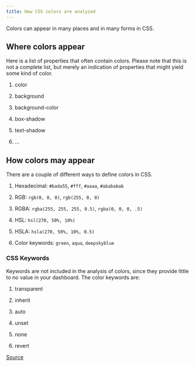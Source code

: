```yaml
---
title: How CSS colors are analyzed
---
```


Colors can appear in many places and in many forms in CSS.

## Where colors appear

Here is a list of properties that often contain colors. Please note that this is not a complete list, but merely an indication of properties that might yield some kind of color.

1. color

1. background

1. background-color

1. box-shadow

1. text-shadow

1. ...

## How colors may appear

There are a couple of different ways to define colors in CSS.

1. Hexadecimal: `#bada55`, `#fff`, `#aaaa`, `#abababab`

1. RGB: `rgb(0, 0, 0)`, `rgb(255, 0, 0)`

1. RGBA: `rgba(255, 255, 255, 0.5)`, `rgba(0, 0, 0, .5)`

1. HSL: `hsl(270, 50%, 10%)`

1. HSLA: `hsla(270, 50%, 10%, 0.5)`

1. Color keywords: `green`, `aqua`, `deepskyblue`

### CSS Keywords

Keywords are not included in the analysis of colors, since they provide little to no value in your dashboard. The color keywords are:

1. transparent

1. inherit

1. auto

1. unset

1. none

1. revert

[Source](https://github.com/projectwallace/css-analyzer/blob/349edb4a371cb017f052b3ba00eb7374e9231332/src/utils/css.js#L1-L8)
